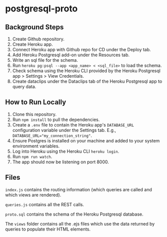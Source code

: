 # postgresql-proto
## Background Steps
1. Create Github repository.
2. Create Heroku app.
3. Connect Heroku app with Github repo for CD under the Deploy tab.
4. Add Heroku Postgresql add-on under the Resources tab.
5. Write an sql file for the schema.
6. Run ```heroku pg:psql --app <app_name> < <sql_file>``` to load the schema.
7. Check schema using the Heroku CLI provided by the Heroku Postgresql app > Settings > View Credentials.
8. Create dataclips under the Dataclips tab of the Heroku Postgresql app to query data.


## How to Run Locally
1. Clone this repository.
2. Run ```npm install``` to pull the dependencies.
3. Create a ```.env``` file to contain the Heroku app's ```DATABASE_URL``` configuration variable under the Settings tab. E.g., ```DATABASE_URL="my_connection_string"```.
4. Ensure Postgres is installed on your machine and added to your system environment variables.
5. Log into Heroku using the Heroku CLI ```heroku login```.
6. Run ```npm run watch```.
7. The app should now be listening on port 8000.


## Files

```index.js``` contains the routing information (which queries are called and which views are rendered).

```queries.js``` contains all the REST calls.

```proto.sql``` contains the schema of the Heroku Postgresql database.

The ```views``` folder contains all the .ejs files which use the data returned by queries to populate their HTML elements.
